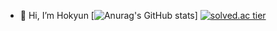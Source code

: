 - 👋 Hi, I’m Hokyun
[![Anurag's GitHub stats](https://github-readme-stats.vercel.app/api?username=H0kyun&&show_icons=true&theme=default)]
[![solved.ac tier](http://mazassumnida.wtf/api/v2/generate_badge?boj=rlaghrbs1633)](https://solved.ac/rlaghrbs1633)
